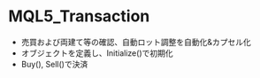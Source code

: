 # MQL5_Transaction

- 売買および両建て等の確認、自動ロット調整を自動化&カプセル化
- オブジェクトを定義し、Initialize()で初期化
- Buy(), Sell()で決済
